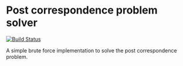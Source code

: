 # Post correspondence problem solver

[![Build Status](https://travis-ci.org/sikell/java_post_correspondence.svg?branch=master)](https://travis-ci.org/sikell/java_post_correspondence)

A simple brute force implementation to solve the post correspondence problem.